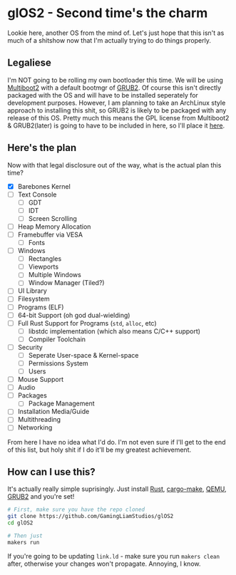 # glOS2 - Second time's the charm

Lookie here, another OS from the mind of. Let's just hope that this isn't as much of a shitshow now that I'm actually trying to do things properly.

## Legaliese

I'm NOT going to be rolling my own bootloader this time. We will be using [Multiboot2](https://www.gnu.org/software/grub/manual/multiboot2/multiboot.html) with a default bootmgr of [GRUB2](https://www.gnu.org/software/grub/index.html). Of course this isn't directly packaged with the OS and will have to be installed seperately for development purposes. However, I am planning to take an ArchLinux style approach to installing this shit, so GRUB2 is likely to be packaged with any release of this OS. Pretty much this means the GPL license from Multiboot2 & GRUB2(later) is going to have to be included in here, so I'll place it [here](licenses/multiboot2).

## Here's the plan

Now with that legal disclosure out of the way, what is the actual plan this time?

- [x] Barebones Kernel
- [ ] Text Console
  - [ ] GDT
  - [ ] IDT
  - [ ] Screen Scrolling
- [ ] Heap Memory Allocation
- [ ] Framebuffer via VESA
  - [ ] Fonts
- [ ] Windows
  - [ ] Rectangles
  - [ ] Viewports
  - [ ] Multiple Windows
  - [ ] Window Manager (Tiled?)
- [ ] UI Library
- [ ] Filesystem
- [ ] Programs (ELF)
- [ ] 64-bit Support (oh god dual-wielding)
- [ ] Full Rust Support for Programs (`std`, `alloc`, etc)
  - [ ] libstdc implementation (which also means C/C++ support)
  - [ ] Compiler Toolchain
- [ ] Security
  - [ ] Seperate User-space & Kernel-space
  - [ ] Permissions System
  - [ ] Users
- [ ] Mouse Support
- [ ] Audio
- [ ] Packages
  - [ ] Package Management
- [ ] Installation Media/Guide
- [ ] Multithreading
- [ ] Networking

From here I have no idea what I'd do. I'm not even sure if I'll get to the end of this list, but holy shit if I do it'll be my greatest achievement.

## How can I use this?

It's actually really simple suprisingly. Just install [Rust](https://www.rust-lang.org/), [cargo-make](https://sagiegurari.github.io/cargo-make/), [QEMU](https://www.qemu.org/), [GRUB2](https://www.gnu.org/software/grub/index.html) and you're set!

```sh
# First, make sure you have the repo cloned
git clone https://github.com/GamingLiamStudios/glOS2
cd glOS2

# Then just
makers run
```

If you're going to be updating `link.ld` - make sure you run `makers clean` after, otherwise your changes won't propagate. Annoying, I know.
